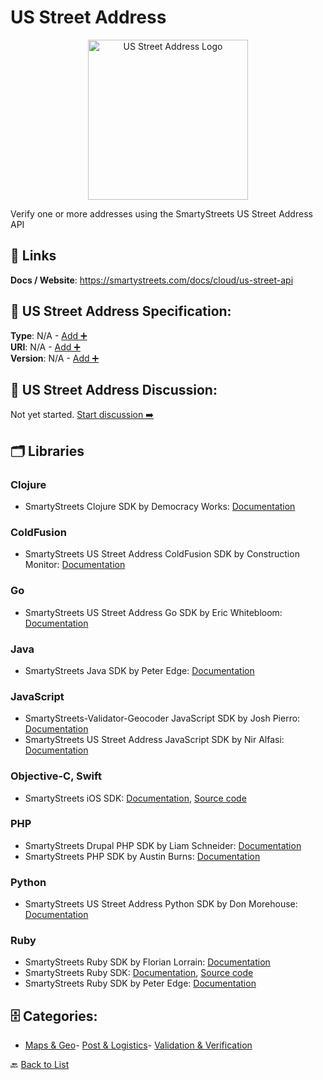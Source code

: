 # US Street Address
<p align="center">
    <img width="256" src="https://raw.githubusercontent.com/apis-list/apis-list/main/apis/us-street-address/logo_256x256.png" alt="US Street Address Logo"/>
</p>
Verify one or more addresses using the SmartyStreets US Street Address API

##  🔗 Links
**Docs / Website**: https://smartystreets.com/docs/cloud/us-street-api

## 🧬 US Street Address Specification:
**Type**: N/A - [Add ➕](https://github.com/apis-list/apis-list/edit/main/apis.yaml#L20684)  
**URI**: N/A - [Add ➕](https://github.com/apis-list/apis-list/edit/main/apis.yaml#L20684)  
**Version**: N/A - [Add ➕](https://github.com/apis-list/apis-list/edit/main/apis.yaml#L20684)

## 💬 US Street Address Discussion:
Not yet started. [Start discussion ➡️](https://github.com/apis-list/apis-list/discussions/new)

## 🗂️ Libraries
### Clojure
- SmartyStreets Clojure SDK by Democracy Works: [Documentation](https://github.com/democracyworks/clj-smartystreets)
### ColdFusion
- SmartyStreets US Street Address ColdFusion SDK by Construction Monitor: [Documentation](https://github.com/Construction-Monitor/coldfusion-smartystreets)
### Go
- SmartyStreets US Street Address Go SDK by Eric Whitebloom: [Documentation](https://github.com/ewhitebloom/CMS-Importer)
### Java
- SmartyStreets Java SDK by Peter Edge: [Documentation](https://github.com/peter-edge/smartystreets-java)
### JavaScript
- SmartyStreets-Validator-Geocoder JavaScript SDK by Josh Pierro: [Documentation](https://github.com/jlberglund/pco-postal)
- SmartyStreets US Street Address JavaScript SDK by Nir Alfasi: [Documentation](https://github.com/alfasin/smarty-streets-as-promised)
### Objective-C, Swift
- SmartyStreets iOS SDK: [Documentation](https://smartystreets.com/docs/sdk/ios), [Source code](https://github.com/smartystreets/smartystreets-ios-sdk)
### PHP
- SmartyStreets Drupal PHP SDK by Liam Schneider: [Documentation](https://github.com/labwebdev/SmartyStreetsAPI)
- SmartyStreets PHP SDK by Austin Burns: [Documentation](https://github.com/AustinBurns/Smarty-Streets-API-Request)
### Python
- SmartyStreets US Street Address Python SDK by Don Morehouse: [Documentation](https://github.com/dm-wyncode/smartystreets-client)
### Ruby
- SmartyStreets Ruby SDK by Florian Lorrain: [Documentation](https://github.com/florrain/smartystreets_api)
- SmartyStreets Ruby SDK: [Documentation](https://smartystreets.com/docs/sdk/ruby), [Source code](https://github.com/smartystreets/smartystreets-ruby-sdk)
- SmartyStreets Ruby SDK by Peter Edge: [Documentation](https://github.com/peter-edge/smartystreets_ruby)


## 🗄️ Categories:
- [Maps & Geo](https://github.com/apis-list/apis-list#maps--geo-)- [Post & Logistics](https://github.com/apis-list/apis-list#post--logistics-)- [Validation & Verification](https://github.com/apis-list/apis-list#validation--verification-)

🔙  [Back to List](https://github.com/apis-list/apis-list)
